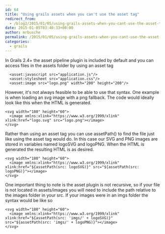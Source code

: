 ```yaml
---
id: 64
title: "Using grails assets when you can't use the asset tag"
redirect_from:
  - /blog2/2015/01/05/using-grails-assets-when-you-cant-use-the-asset-tag/
date: 2015-01-05T03:40:33+00:00
author: mrbusche
permalink: /2015/01/05/using-grails-assets-when-you-cant-use-the-asset-tag/
categories:
  - grails
---
```


In Grails 2.4+ the asset pipeline plugin is included by default and you can access files in the assets folder by using an asset tag

      <asset:javascript src="application.js"/>
      <asset:stylesheet src="application.css"/>
      <asset:image src="logo.png" width="200" height="200"/>

However, it's not always feasible to be able to use that syntax. One example is when loading an svg image with a png fallback. The code would ideally look like this when the HTML is generated.

    <svg width="180" height="60">
      <image xmlns:xlink="https://www.w3.org/1999/xlink" xlink:href="logo.svg" src="logo.png"></image>
    </svg>

Rather than using an asset tag you can use assetPath() to find the file just like using the asset tag would do. In this case our SVG and PNG images are stored in variables named logoSVG and logoPNG. When the HTML is generated the resulting HTML is as desired.

    <svg width="180" height="60">
      <image xmlns:xlink="https://www.w3.org/1999/xlink" xlink:href="${assetPath(src: logoSVG)}" src="${assetPath(src: logoPNG)}"></image>
    </svg>

One important thing to note is the asset plugin is not recursive, so if your file is not located in assets/images you will need to include the path relative to the images folder in your src. If your images were in an imgs folder the syntax would be like so

    <svg width="180" height="60">
      <image xmlns:xlink="https://www.w3.org/1999/xlink" xlink:href="${assetPath(src: 'imgs/' + logoSVG)}" src="${assetPath(src: 'imgs/' + logoPNG)}"></image>
    </svg>
